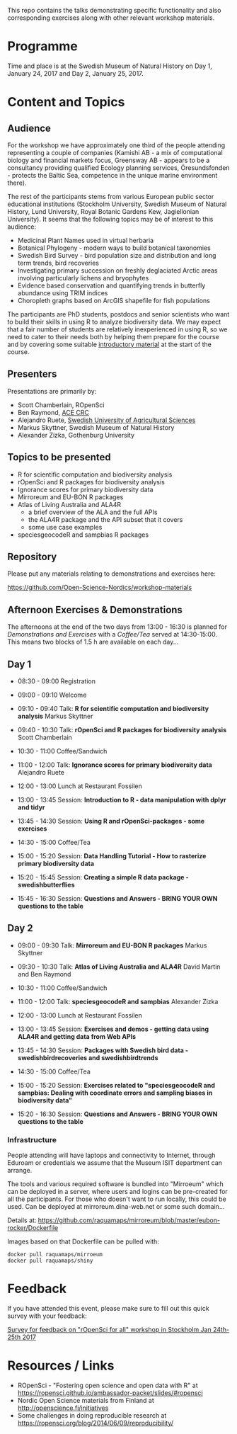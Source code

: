 This repo contains the talks demonstrating specific functionality and also corresponding exercises along with other relevant workshop materials.

# Programme

Time and place is at the Swedish Museum of Natural History on Day 1, January 24, 2017 and Day 2, January 25, 2017.

# Content and Topics

## Audience

For the workshop we have approximately one third of the people attending representing a couple of companies (Kamishi AB - a mix of computational biology and financial markets focus, Greensway AB - appears to be a consultancy providing qualified Ecology planning services, Öresundsfonden - protects the Baltic Sea, competence in the unique marine environment there).

The rest of the participants stems from various European public sector educational institutions (Stockholm University, Swedish Museum of Natural History, Lund University, Royal Botanic Gardens Kew, Jagiellonian University). It seems that the following topics may be of interest to this audience:

- Medicinal Plant Names used in virtual herbaria
- Botanical Phylogeny - modern ways to build botanical taxonomies
- Swedish Bird Survey - bird population size and distribution and long term trends, bird recoveries
- Investigating primary succession on freshly deglaciated Arctic areas involving particularly lichens and bryophytes
- Evidence based conservation and quantifying trends in butterfly abundance using TRIM indices 
- Choropleth graphs based on ArcGIS shapefile for fish populations 

The participants are PhD students, postdocs and senior scientists who want to build their skills in using R to analyze biodiversity data. We may expect that a fair number of students are relatively inexperienced in using R, so we need to cater to their needs both by helping them prepare for the course and by covering some suitable [introductory material](introduction) at the start of the course. 

## Presenters

Presentations are primarily by:

- Scott Chamberlain, ROpenSci
- Ben Raymond, [ACE CRC](http://acecrc.org.au/)
- Alejandro Ruete, [Swedish University of Agricultural Sciences](http://www.slu.se/en/)
- Markus Skyttner, Swedish Museum of Natural History
- Alexander Zizka, Gothenburg University

## Topics to be presented

- R for scientific computation and biodiversity analysis
- rOpenSci and R packages for biodiversity analysis
- Ignorance scores for primary biodiversity data
- Mirroreum and EU-BON R packages
- Atlas of Living Australia and ALA4R
	- a brief overview of the ALA and the full APIs
	- the ALA4R package and the API subset that it covers
	- some use case examples
- speciesgeocodeR and sampbias R packages

## Repository

Please put any materials relating to demonstrations and exercises here:

https://github.com/Open-Science-Nordics/workshop-materials

## Afternoon Exercises & Demonstrations

The afternoons at the end of the two days from 13:00 - 16:30 is planned for *Demonstrations and Exercises* with a *Coffee/Tea* served at 14:30-15:00. This means two blocks of 1.5 h are available on each day...

## Day 1

- 08:30 - 09:00 Registration
- 09:00 - 09:10 Welcome
- 09:10 - 09:40 Talk: **R for scientific computation and biodiversity analysis** Markus Skyttner
- 09:40 - 10:30 Talk: **rOpenSci and R packages for biodiversity analysis** Scott Chamberlain
- 10:30 - 11:00 Coffee/Sandwich
- 11:00 - 12:00 Talk: **Ignorance scores for primary biodiversity data** Alejandro Ruete

- 12:00 - 13:00 Lunch at Restaurant Fossilen

- 13:00 - 13:45 Session: **Introduction to R - data manipulation with dplyr and tidyr**
- 13:45 - 14:30 Session: **Using R and rOpenSci-packages - some exercises**
- 14:30 - 15:00 Coffee/Tea
- 15:00 - 15:20 Session: **Data Handling Tutorial - How to rasterize primary biodiversity data**
- 15:20 - 15:45 Session: **Creating a simple R data package - swedishbutterflies**
- 15:45 - 16:30 Session: **Questions and Answers - BRING YOUR OWN questions to the table**

## Day 2

- 09:00 - 09:30 Talk: **Mirroreum and EU-BON R packages** Markus Skyttner
- 09:30 - 10:30 Talk: **Atlas of Living Australia and ALA4R** David Martin and Ben Raymond
- 10:30 - 11:00 Coffee/Sandwich
- 11:00 - 12:00 Talk: **speciesgeocodeR and sampbias** Alexander Zizka

- 12:00 - 13:00 Lunch at Restaurant Fossilen

- 13:00 - 13:45 Session: **Exercises and demos - getting data using ALA4R and getting data from Web APIs**
- 13:45 - 14:30 Session: **Packages with Swedish bird data - swedishbirdrecoveries and swedishbirdtrends**
- 14:30 - 15:00 Coffee/Tea
- 15:00 - 15:20 Session: **Exercises related to "speciesgeocodeR and sampbias: Dealing with coordinate errors and sampling biases in biodiversity data"**
- 15:20 - 16:30 Session: **Questions and Answers - BRING YOUR OWN questions to the table**
 
### Infrastructure

People attending will have laptops and connectivity to Internet, through Eduroam or credentials we assume that the Museum ISIT department can arrange. 

The tools and various required software is bundled into "Mirroeum" which can be deployed in a server, where users and logins can be pre-created for all the participants. For those who doesn't want to run locally, this could be used. Can be deployed at mirroreum.dina-web.net or some such domain...

Details at: https://github.com/raquamaps/mirroreum/blob/master/eubon-rocker/Dockerfile

Images based on that Dockerfile can be pulled with:

	docker pull raquamaps/mirroeum
	docker pull raquamaps/shiny

# Feedback 

If you have attended this event, please make sure to fill out this quick survey with your feedback:

[Survey for feedback on "rOpenSci for all" workshop in Stockholm Jan 24th-25th 2017](https://www.surveymonkey.com/r/DV35GBX)

# Resources / Links

- ROpenSci - "Fostering open science and open data with R" at https://ropensci.github.io/ambassador-packet/slides/#ropensci
- Nordic Open Science materials from Finland at http://openscience.fi/initiatives
- Some challenges in doing reproducible research at https://ropensci.org/blog/2014/06/09/reproducibility/